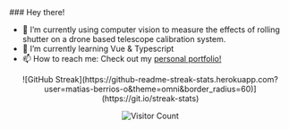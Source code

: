 
<div align="left">
### Hey there! 

- 🔭 I’m currently using computer vision to measure the effects of rolling shutter on a drone based telescope calibration system.
- 🌱 I’m currently learning Vue & Typescript
- 📫 How to reach me: Check out my [personal portfolio!](https://matias-berrios-o.github.io/)



<div align="center">
![GitHub Streak](https://github-readme-streak-stats.herokuapp.com?user=matias-berrios-o&theme=omni&border_radius=60)](https://git.io/streak-stats)


![Visitor Count](https://profile-counter.glitch.me/matias-berrios-o/count.svg)
</div>
